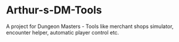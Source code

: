 # Arthur-s-DM-Tools
A project for Dungeon Masters - Tools like merchant shops simulator, encounter helper, automatic player control etc.
